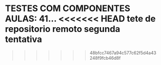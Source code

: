TESTES COM COMPONENTES
AULAS: 41...
<<<<<<< HEAD
tete de repositorio remoto
segunda tentativa
=======
>>>>>>> 48bfcc7467a94c577c62f5d4a43248f9fcb46d8f
